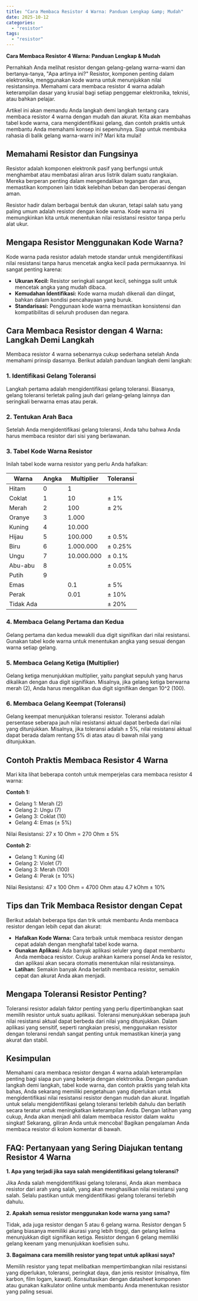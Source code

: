 ```yaml
---
title: "Cara Membaca Resistor 4 Warna: Panduan Lengkap &amp; Mudah"
date: 2025-10-12
categories: 
  - "resistor"
tags: 
  - "resistor"
---
```


**Cara Membaca Resistor 4 Warna: Panduan Lengkap & Mudah**

Pernahkah Anda melihat resistor dengan gelang-gelang warna-warni dan bertanya-tanya, "Apa artinya ini?" Resistor, komponen penting dalam elektronika, menggunakan kode warna untuk menunjukkan nilai resistansinya. Memahami cara membaca resistor 4 warna adalah keterampilan dasar yang krusial bagi setiap penggemar elektronika, teknisi, atau bahkan pelajar.

Artikel ini akan memandu Anda langkah demi langkah tentang cara membaca resistor 4 warna dengan mudah dan akurat. Kita akan membahas tabel kode warna, cara mengidentifikasi gelang, dan contoh praktis untuk membantu Anda memahami konsep ini sepenuhnya. Siap untuk membuka rahasia di balik gelang warna-warni ini? Mari kita mulai!

## Memahami Resistor dan Fungsinya

Resistor adalah komponen elektronik pasif yang berfungsi untuk menghambat atau membatasi aliran arus listrik dalam suatu rangkaian. Mereka berperan penting dalam mengendalikan tegangan dan arus, memastikan komponen lain tidak kelebihan beban dan beroperasi dengan aman.

Resistor hadir dalam berbagai bentuk dan ukuran, tetapi salah satu yang paling umum adalah resistor dengan kode warna. Kode warna ini memungkinkan kita untuk menentukan nilai resistansi resistor tanpa perlu alat ukur.

## Mengapa Resistor Menggunakan Kode Warna?

Kode warna pada resistor adalah metode standar untuk mengidentifikasi nilai resistansi tanpa harus mencetak angka kecil pada permukaannya. Ini sangat penting karena:

- **Ukuran Kecil:** Resistor seringkali sangat kecil, sehingga sulit untuk mencetak angka yang mudah dibaca.
- **Kemudahan Identifikasi:** Kode warna mudah dikenali dan diingat, bahkan dalam kondisi pencahayaan yang buruk.
- **Standarisasi:** Penggunaan kode warna memastikan konsistensi dan kompatibilitas di seluruh produsen dan negara.

## Cara Membaca Resistor dengan 4 Warna: Langkah Demi Langkah

Membaca resistor 4 warna sebenarnya cukup sederhana setelah Anda memahami prinsip dasarnya. Berikut adalah panduan langkah demi langkah:

### 1\. Identifikasi Gelang Toleransi

Langkah pertama adalah mengidentifikasi gelang toleransi. Biasanya, gelang toleransi terletak paling jauh dari gelang-gelang lainnya dan seringkali berwarna emas atau perak.

### 2\. Tentukan Arah Baca

Setelah Anda mengidentifikasi gelang toleransi, Anda tahu bahwa Anda harus membaca resistor dari sisi yang berlawanan.

### 3\. Tabel Kode Warna Resistor

Inilah tabel kode warna resistor yang perlu Anda hafalkan:

| Warna | Angka | Multiplier | Toleransi |
| --- | --- | --- | --- |
| Hitam | 0 | 1 |  |
| Coklat | 1 | 10 | ± 1% |
| Merah | 2 | 100 | ± 2% |
| Oranye | 3 | 1.000 |  |
| Kuning | 4 | 10.000 |  |
| Hijau | 5 | 100.000 | ± 0.5% |
| Biru | 6 | 1.000.000 | ± 0.25% |
| Ungu | 7 | 10.000.000 | ± 0.1% |
| Abu-abu | 8 |  | ± 0.05% |
| Putih | 9 |  |  |
| Emas |  | 0.1 | ± 5% |
| Perak |  | 0.01 | ± 10% |
| Tidak Ada |  |  | ± 20% |

### 4\. Membaca Gelang Pertama dan Kedua

Gelang pertama dan kedua mewakili dua digit signifikan dari nilai resistansi. Gunakan tabel kode warna untuk menentukan angka yang sesuai dengan warna setiap gelang.

### 5\. Membaca Gelang Ketiga (Multiplier)

Gelang ketiga menunjukkan multiplier, yaitu pangkat sepuluh yang harus dikalikan dengan dua digit signifikan. Misalnya, jika gelang ketiga berwarna merah (2), Anda harus mengalikan dua digit signifikan dengan 10^2 (100).

### 6\. Membaca Gelang Keempat (Toleransi)

Gelang keempat menunjukkan toleransi resistor. Toleransi adalah persentase seberapa jauh nilai resistansi aktual dapat berbeda dari nilai yang ditunjukkan. Misalnya, jika toleransi adalah ± 5%, nilai resistansi aktual dapat berada dalam rentang 5% di atas atau di bawah nilai yang ditunjukkan.

## Contoh Praktis Membaca Resistor 4 Warna

Mari kita lihat beberapa contoh untuk memperjelas cara membaca resistor 4 warna:

**Contoh 1:**

- Gelang 1: Merah (2)
- Gelang 2: Ungu (7)
- Gelang 3: Coklat (10)
- Gelang 4: Emas (± 5%)

Nilai Resistansi: 27 x 10 Ohm = 270 Ohm ± 5%

**Contoh 2:**

- Gelang 1: Kuning (4)
- Gelang 2: Violet (7)
- Gelang 3: Merah (100)
- Gelang 4: Perak (± 10%)

Nilai Resistansi: 47 x 100 Ohm = 4700 Ohm atau 4.7 kOhm ± 10%

## Tips dan Trik Membaca Resistor dengan Cepat

Berikut adalah beberapa tips dan trik untuk membantu Anda membaca resistor dengan lebih cepat dan akurat:

- **Hafalkan Kode Warna:** Cara terbaik untuk membaca resistor dengan cepat adalah dengan menghafal tabel kode warna.
- **Gunakan Aplikasi:** Ada banyak aplikasi seluler yang dapat membantu Anda membaca resistor. Cukup arahkan kamera ponsel Anda ke resistor, dan aplikasi akan secara otomatis menentukan nilai resistansinya.
- **Latihan:** Semakin banyak Anda berlatih membaca resistor, semakin cepat dan akurat Anda akan menjadi.

## Mengapa Toleransi Resistor Penting?

Toleransi resistor adalah faktor penting yang perlu dipertimbangkan saat memilih resistor untuk suatu aplikasi. Toleransi menunjukkan seberapa jauh nilai resistansi aktual dapat berbeda dari nilai yang ditunjukkan. Dalam aplikasi yang sensitif, seperti rangkaian presisi, menggunakan resistor dengan toleransi rendah sangat penting untuk memastikan kinerja yang akurat dan stabil.

## Kesimpulan

Memahami cara membaca resistor dengan 4 warna adalah keterampilan penting bagi siapa pun yang bekerja dengan elektronika. Dengan panduan langkah demi langkah, tabel kode warna, dan contoh praktis yang telah kita bahas, Anda sekarang memiliki pengetahuan yang diperlukan untuk mengidentifikasi nilai resistansi resistor dengan mudah dan akurat. Ingatlah untuk selalu mengidentifikasi gelang toleransi terlebih dahulu dan berlatih secara teratur untuk meningkatkan keterampilan Anda. Dengan latihan yang cukup, Anda akan menjadi ahli dalam membaca resistor dalam waktu singkat! Sekarang, giliran Anda untuk mencoba! Bagikan pengalaman Anda membaca resistor di kolom komentar di bawah.

## FAQ: Pertanyaan yang Sering Diajukan tentang Resistor 4 Warna

**1\. Apa yang terjadi jika saya salah mengidentifikasi gelang toleransi?**

Jika Anda salah mengidentifikasi gelang toleransi, Anda akan membaca resistor dari arah yang salah, yang akan menghasilkan nilai resistansi yang salah. Selalu pastikan untuk mengidentifikasi gelang toleransi terlebih dahulu.

**2\. Apakah semua resistor menggunakan kode warna yang sama?**

Tidak, ada juga resistor dengan 5 atau 6 gelang warna. Resistor dengan 5 gelang biasanya memiliki akurasi yang lebih tinggi, dan gelang kelima menunjukkan digit signifikan ketiga. Resistor dengan 6 gelang memiliki gelang keenam yang menunjukkan koefisien suhu.

**3\. Bagaimana cara memilih resistor yang tepat untuk aplikasi saya?**

Memilih resistor yang tepat melibatkan mempertimbangkan nilai resistansi yang diperlukan, toleransi, peringkat daya, dan jenis resistor (misalnya, film karbon, film logam, kawat). Konsultasikan dengan datasheet komponen atau gunakan kalkulator online untuk membantu Anda menentukan resistor yang paling sesuai.
